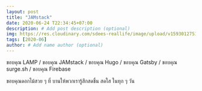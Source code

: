 ```yaml
---
layout: post
title: "JAMstack"
date: 2020-06-24 T22:34:45+07:00
description: # Add post description (optional)
img: https://res.cloudinary.com/sdees-reallife/image/upload/v1593012751/IMG_2481.jpg # Add image post (optional)
tags: [2020-06]
author: # Add name author (optional)
---
```

ขอบคุณ LAMP / ขอบคุณ JAMstack / ขอบคุณ Hugo / ขอบคุณ Gatsby / ขอบคุณ surge.sh / ขอบคุณ Firebase

<i class="fa fa-child" style="color:plum"></i>

ขอบคุณดอกไม้สวย ๆ ที่ บานให้พวกเรารู้สึกสดชื่น สดใส ในทุก ๆ วัน
